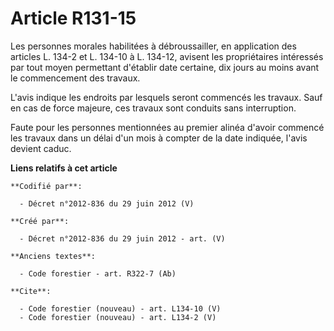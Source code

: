 # Article R131-15

Les personnes morales habilitées à débroussailler, en application des articles L. 134-2 et L. 134-10 à L. 134-12, avisent les
propriétaires intéressés par tout moyen permettant d'établir date certaine, dix jours au moins avant le commencement des
travaux.

L'avis indique les endroits par lesquels seront commencés les travaux. Sauf en cas de force majeure, ces travaux sont
conduits sans interruption.

Faute pour les personnes mentionnées au premier alinéa d'avoir commencé les travaux dans un délai d'un mois à compter de la
date indiquée, l'avis devient caduc.

**Liens relatifs à cet article**

	**Codifié par**:

	  - Décret n°2012-836 du 29 juin 2012 (V)

	**Créé par**:

	  - Décret n°2012-836 du 29 juin 2012 - art. (V)

	**Anciens textes**:

	  - Code forestier - art. R322-7 (Ab)

	**Cite**:

	  - Code forestier (nouveau) - art. L134-10 (V)
	  - Code forestier (nouveau) - art. L134-2 (V)
